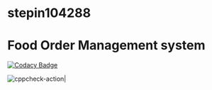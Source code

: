 # stepin104288
# Food Order Management system




[![Codacy Badge](https://api.codacy.com/project/badge/Grade/1cd1953d20b24c7898a7a257755ccd9c)](https://app.codacy.com/gh/prakruthin/stepin104288?utm_source=github.com&utm_medium=referral&utm_content=prakruthin/stepin104288&utm_campaign=Badge_Grade)



![cppcheck-action](https://github.com/prakruthin/stepin104288/workflows/cppcheck-action/badge.svg)|

